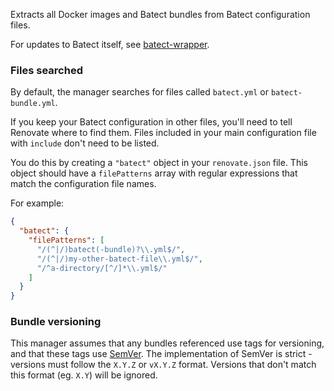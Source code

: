Extracts all Docker images and Batect bundles from Batect configuration files.

For updates to Batect itself, see [batect-wrapper](../batect-wrapper/index.md).

### Files searched

By default, the manager searches for files called `batect.yml` or `batect-bundle.yml`.

If you keep your Batect configuration in other files, you'll need to tell Renovate where to find them.
Files included in your main configuration file with `include` don't need to be listed.

You do this by creating a `"batect"` object in your `renovate.json` file.
This object should have a `filePatterns` array with regular expressions that match the configuration file names.

For example:

```json
{
  "batect": {
    "filePatterns": [
      "/(^|/)batect(-bundle)?\\.yml$/",
      "/(^|/)my-other-batect-file\\.yml$/",
      "/^a-directory/[^/]*\\.yml$/"
    ]
  }
}
```

### Bundle versioning

This manager assumes that any bundles referenced use tags for versioning, and that these tags use [SemVer](../../versioning/semver/index.md).
The implementation of SemVer is strict - versions must follow the `X.Y.Z` or `vX.Y.Z` format.
Versions that don't match this format (eg. `X.Y`) will be ignored.
